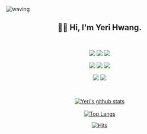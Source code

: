<!-- ## [@hwangyeri](https://github.com/hwangyeri) -->
![waving](https://capsule-render.vercel.app/api?type=waving&height=250&text=Welcom%20to%20my%20Git!&fontAlign=60&fontAlignY=40&color=gradient)
  
<div align="center">

## 👋🏻 Hi, I'm Yeri Hwang. <br>

<br><p>
<img src="https://img.shields.io/badge/iOS-080808?style=for-the-badge&logo=Apple&logoColor=white"/>
<img src="https://img.shields.io/badge/git-080808?style=for-the-badge&logo=git&logoColor=red">
<img src="https://img.shields.io/badge/github-080808?style=for-the-badge&logo=github&logoColor=white">
<p/>
  
<p>  
<img src="https://img.shields.io/badge/Swift-101010?style=for-the-badge&logo=Swift&logoColor=red"/>
<img src="https://img.shields.io/badge/SwiftUI-101010?style=for-the-badge&logo=swift&logoColor=blue"/>
<img src="https://img.shields.io/badge/UIKit-080808?style=for-the-badge&logo=swift&logoColor=orange">
<p/>

<p>
<img src="https://img.shields.io/badge/Firebase-080808?style=for-the-badge&logo=Firebase&logoColor=yellow">
<img src="https://img.shields.io/badge/Figma-080808?style=for-the-badge&logo=Figma&logoColor=pink">
<p/><br>

<!--
**shinplest/shinplest** is a ✨ _special_ ✨ repository because its `README.md` (this file) appears on your GitHub profile.

Here are some ideas to get you started:

- 🔭 I’m currently working on ...
- 🌱 I’m currently learning ...
- 👯 I’m looking to collaborate on ...
- 🤔 I’m looking for help with ...
- 💬 Ask me about ...
- 📫 How to reach me: ...
- 😄 Pronouns: ...
- ⚡ Fun fact: ...
-->
  
[![Yeri's github stats](https://github-readme-stats.vercel.app/api?username=hwangyeri&show_icons=true&hide_border=false)](https://github.com/hwangyeri)<br><br>
[![Top Langs](https://github-readme-stats.vercel.app/api/top-langs/?username=hwangyeri&langs_count=8)](https://github.com/hwangyeri/github-readme-stats)
  
[![Hits](https://hits.seeyoufarm.com/api/count/incr/badge.svg?url=https%3A%2F%2Fgithub.com%2Fhwangyeri&count_bg=%2385A9FF&title_bg=%23030303&icon=github.svg&icon_color=%23E7E7E7&title=hits&edge_flat=false)](https://hits.seeyoufarm.com)
